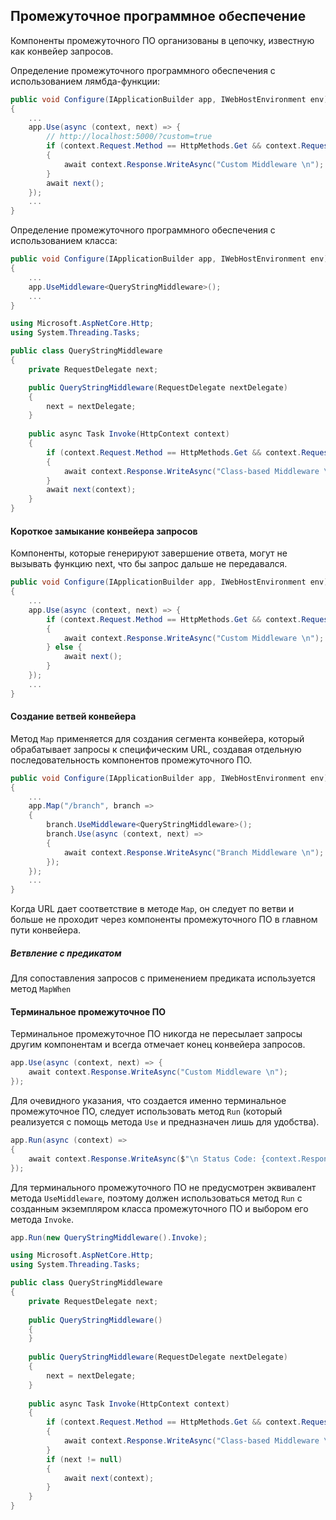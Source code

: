 ## Промежуточное программное обеспечение

Компоненты промежуточного ПО организованы в цепочку, известную как конвейер запросов.

Определение промежуточного программного обеспечения с использованием лямбда-функции:

```c#
public void Configure(IApplicationBuilder app, IWebHostEnvironment env)
{
    ...
    app.Use(async (context, next) => {
        // http://localhost:5000/?custom=true
        if (context.Request.Method == HttpMethods.Get && context.Request.Query["custom"] == "true")
        {
            await context.Response.WriteAsync("Custom Middleware \n");
        }
        await next();
    });
    ...
}
```

Определение промежуточного программного обеспечения с использованием класса:

```c#
public void Configure(IApplicationBuilder app, IWebHostEnvironment env)
{
    ...
    app.UseMiddleware<QueryStringMiddleware>();
    ...
}
```

```c#
using Microsoft.AspNetCore.Http;
using System.Threading.Tasks;

public class QueryStringMiddleware
{
    private RequestDelegate next;

    public QueryStringMiddleware(RequestDelegate nextDelegate)
    {
        next = nextDelegate;
    }
        
    public async Task Invoke(HttpContext context)
    {
        if (context.Request.Method == HttpMethods.Get && context.Request.Query["custom"] == "true")
        {
            await context.Response.WriteAsync("Class-based Middleware \n");
        }
        await next(context);
    }
}
```



#### Короткое замыкание конвейера запросов

Компоненты, которые генерируют завершение ответа, могут не вызывать функцию next, что бы запрос дальше не передавался.

```c#
public void Configure(IApplicationBuilder app, IWebHostEnvironment env)
{
    ...
    app.Use(async (context, next) => {
        if (context.Request.Method == HttpMethods.Get && context.Request.Query["custom"] == "true")
        {
            await context.Response.WriteAsync("Custom Middleware \n");
        } else {
            await next();
        }
    });
    ...
}
```



#### Создание ветвей конвейера

Метод `Map` применяется для создания сегмента конвейера, который обрабатывает запросы к специфическим URL, создавая отдельную последовательность компонентов промежуточного ПО.

```c#
public void Configure(IApplicationBuilder app, IWebHostEnvironment env)
{
    ...
    app.Map("/branch", branch =>
    {
        branch.UseMiddleware<QueryStringMiddleware>();
        branch.Use(async (context, next) =>
        {
            await context.Response.WriteAsync("Branch Middleware \n");
        });
    });
    ...
}
```

Когда URL дает соответствие в методе `Map`, он следует по ветви и больше не проходит через компоненты промежуточного ПО в главном пути конвейера.

##### Ветвление с предикатом

Для сопоставления запросов с применением предиката используется метод `MapWhen`

 

#### Терминальное промежуточное ПО

Терминальное промежуточное ПО никогда не пересылает запросы другим компонентам и всегда отмечает конец конвейера запросов.

```c#
app.Use(async (context, next) => {
    await context.Response.WriteAsync("Custom Middleware \n");
});
```

Для очевидного указания, что создается именно терминальное промежуточное ПО, следует использовать метод `Run` (который реализуется с помощь метода `Use` и предназначен лишь для удобства).

```c#
app.Run(async (context) =>
{
	await context.Response.WriteAsync($"\n Status Code: {context.Response.StatusCode}");
});
```



Для терминального промежуточного ПО не предусмотрен эквивалент метода `UseMiddleware`, поэтому должен использоваться метод `Run` с созданным экземпляром класса промежуточного ПО и выбором его метода `Invoke`.

```c#
app.Run(new QueryStringMiddleware().Invoke);
```

```c#
using Microsoft.AspNetCore.Http;
using System.Threading.Tasks;

public class QueryStringMiddleware
{
    private RequestDelegate next;
    
    public QueryStringMiddleware()
    {
    }
    
    public QueryStringMiddleware(RequestDelegate nextDelegate)
    {
        next = nextDelegate;
    }
    
    public async Task Invoke(HttpContext context)
    {
        if (context.Request.Method == HttpMethods.Get && context.Request.Query["custom"] == "true")
        {
            await context.Response.WriteAsync("Class-based Middleware \n");
        }
        if (next != null)
        {
            await next(context);
        }
    }
}
```

